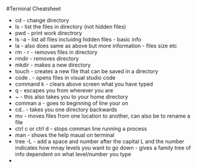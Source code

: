 #Terminal Cheatsheet
 - cd - change directory
 - ls - list the files in directory (not hidden files)
 - pwd - print work directrory 
 - ls -a - list all files incluidng hidden files - basic info 
 - la - also does same as above but more information - files size etc
 - rm - r - removes files in directory
 - rmdir - removes directory 
 - mkdir - makes a new directory 
 - touch - creates a new file that can be saved in a directory
 - code . - opens files in visual studio code
 - command k - clears above screen what you have typed 
 - q - escapes you from wherever you are 
 - ~ - this also takes you to your home directory 
 - comman a - goes to beginning of line your on
 - cd.. - takes you one directory backwards
 - mv - moves files from one location to another, can also be to rename a file
 - ctrl c or ctrl d - stops comman line running a process 
 - man - shows the help maual on terminal 
 - tree -L - add a space and number after the capital L and the number indicatex how mnay levels you want to go down - gives a family tree of info dependent on what level/number you type
 - 



